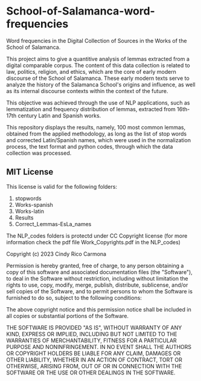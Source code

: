 # School-of-Salamanca-word-frequencies
Word frequencies in the Digital Collection of Sources in the Works of the School of Salamanca.

This project aims to give a quantitive analysis of lemmas extracted from a digital comparable corpus. 
The content of this data collection is related to law, politics, religion, and ethics, which are the core of early modern discourse of the School of Salamanca. 
These early modern texts  serve to analyze the history of the Salamanca School's origins and influence, as well as its internal discourse contexts within the context of the future.

This objective was achieved through the use of NLP applications, such as lemmatization and frequency distribution of lemmas, extracted from 16th-17th century Latin and Spanish works. 

This repository displays the results, namely, 100 most common lemmas, obtained from the applied methodology, as long as the list of stop words and corrected Latin/Spanish names, which were used in the normalization process, the text format and python codes, through which the data collection was processed.



## MIT License

This license is valid for the following folders: 

1. stopwords
2. Works-spanish
3. Works-latin
4. Results
5. Correct_Lemmas-EsLa_names

The NLP_codes folders is protectd under CC Copyright license (for more information check the pdf file Work_Copyrights.pdf in the NLP_codes)
          
Copyright (c) 2023 Cindy Rico Carmona

Permission is hereby granted, free of charge, to any person obtaining a copy
of this software and associated documentation files (the "Software"), to deal
in the Software without restriction, including without limitation the rights
to use, copy, modify, merge, publish, distribute, sublicense, and/or sell
copies of the Software, and to permit persons to whom the Software is
furnished to do so, subject to the following conditions:

The above copyright notice and this permission notice shall be included in all
copies or substantial portions of the Software.

THE SOFTWARE IS PROVIDED "AS IS", WITHOUT WARRANTY OF ANY KIND, EXPRESS OR
IMPLIED, INCLUDING BUT NOT LIMITED TO THE WARRANTIES OF MERCHANTABILITY,
FITNESS FOR A PARTICULAR PURPOSE AND NONINFRINGEMENT. IN NO EVENT SHALL THE
AUTHORS OR COPYRIGHT HOLDERS BE LIABLE FOR ANY CLAIM, DAMAGES OR OTHER
LIABILITY, WHETHER IN AN ACTION OF CONTRACT, TORT OR OTHERWISE, ARISING FROM,
OUT OF OR IN CONNECTION WITH THE SOFTWARE OR THE USE OR OTHER DEALINGS IN THE
SOFTWARE.
